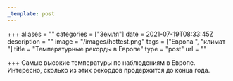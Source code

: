 ```yaml
---
_template: post
---
```



+++
aliases = ""
categories = ["Земля"]
date = 2021-07-19T08:33:45Z
description = ""
image = "/images/hottest.png"
tags = ["Европа ", "климат "]
title = "Температурные рекорды в Европе"
type = "post"
url = ""

+++
Самые высокие температуры по наблюдениям в Европе.   
Интересно, сколько из этих рекордов продержится до конца года. 
